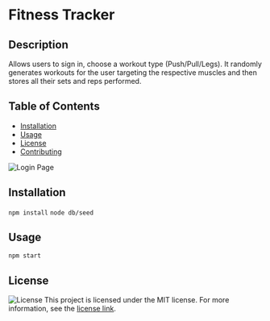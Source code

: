 
# Fitness Tracker

## Description
Allows users to sign in, choose a workout type (Push/Pull/Legs). It randomly generates workouts for the user targeting the respective muscles and then stores all their sets and reps performed.

## Table of Contents
- [Installation](#installation)
- [Usage](#usage)
- [License](#license)
- [Contributing](#contributing)

![Login Page](path/to/image.jpg)



## Installation
`npm install` 
`node db/seed` 

## Usage
`npm start`

## License
![License](https://img.shields.io/badge/license-MIT-blue.svg)
This project is licensed under the MIT license. For more information, see the [license link](https://opensource.org/licenses/MIT).

